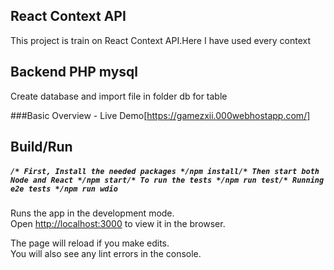 ## React Context API

This project is train on React Context API.Here I have used every context

## Backend PHP mysql
Create database and import file in folder db for table

###Basic Overview - Live Demo[https://gamezxii.000webhostapp.com/]


## Build/Run


##### `/* First, Install the needed packages */npm install/* Then start both Node and React */npm start/* To run the tests */npm run test/* Running e2e tests */npm run wdio`











Runs the app in the development mode.<br />
Open [http://localhost:3000](http://localhost:3000) to view it in the browser.

The page will reload if you make edits.<br />
You will also see any lint errors in the console.


